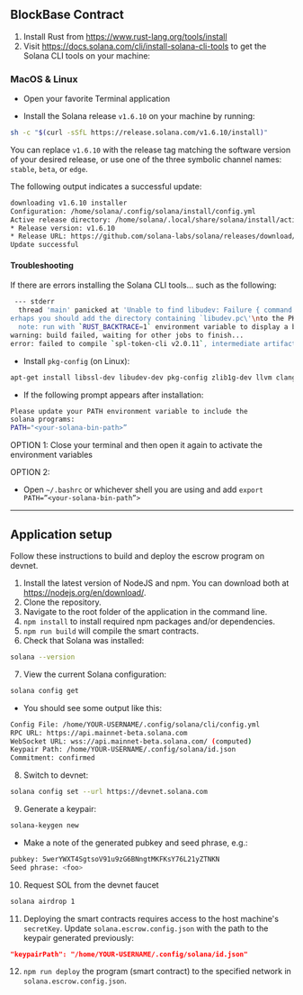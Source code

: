
## BlockBase Contract

1. Install Rust from <https://www.rust-lang.org/tools/install>
2. Visit <https://docs.solana.com/cli/install-solana-cli-tools> to get the Solana CLI tools on your machine:

### MacOS & Linux

- Open your favorite Terminal application

- Install the Solana release `v1.6.10` on your machine by running:

```bash
sh -c "$(curl -sSfL https://release.solana.com/v1.6.10/install)"
```

You can replace `v1.6.10` with the release tag matching the software version of your desired release, or use one of the three symbolic channel names: `stable`, `beta`, or `edge`.

The following output indicates a successful update:

```bash
downloading v1.6.10 installer
Configuration: /home/solana/.config/solana/install/config.yml
Active release directory: /home/solana/.local/share/solana/install/active_release
* Release version: v1.6.10
* Release URL: https://github.com/solana-labs/solana/releases/download/v1.6.10/solana-release-x86_64-unknown-linux-gnu.tar.bz2
Update successful
```

#### Troubleshooting

If there are errors installing the Solana CLI tools... such as the following:

```bash
 --- stderr
  thread 'main' panicked at 'Unable to find libudev: Failure { command: "\"pkg-config\" \"--libs\" \"--cflags\" \"libudev\"", output: Output { status: ExitStatus(ExitStatus(256)), stdout: "", stderr: "Package libudev was not found in the pkg-config search path.\nP
erhaps you should add the directory containing `libudev.pc\'\nto the PKG_CONFIG_PATH environment variable\nNo package \'libudev\' found\n" } }', /home/ccdle12/.cargo/registry/src/github.com-1ecc6299db9ec823/hidapi-1.2.6/build.rs:53:54
  note: run with `RUST_BACKTRACE=1` environment variable to display a backtrace
warning: build failed, waiting for other jobs to finish...
error: failed to compile `spl-token-cli v2.0.11`, intermediate artifacts can be found at `/tmp/cargo-installd5uUAO`
```

- Install `pkg-config` (on Linux):

```bash
apt-get install libssl-dev libudev-dev pkg-config zlib1g-dev llvm clang make
```

- If the following prompt appears after installation:

```bash
Please update your PATH environment variable to include the 
solana programs:
PATH="<your-solana-bin-path>”
```

OPTION 1: Close your terminal and then open it again to activate the environment variables

OPTION 2:

- Open `~/.bashrc` or whichever shell you are using and add `export PATH=”<your-solana-bin-path”>`

---

## Application setup

Follow these instructions to build and deploy the escrow program on devnet.

1. Install the latest version of NodeJS and npm. You can download both at <https://nodejs.org/en/download/>.
2. Clone the repository.
3. Navigate to the root folder of the application in the command line.
4. `npm install` to install required npm packages and/or dependencies.
5. `npm run build` will compile the smart contracts.
6. Check that Solana was installed:

```bash
solana --version
```

7. View the current Solana configuration:

```bash
solana config get
```

- You should see some output like this:

```bash
Config File: /home/YOUR-USERNAME/.config/solana/cli/config.yml
RPC URL: https://api.mainnet-beta.solana.com
WebSocket URL: wss://api.mainnet-beta.solana.com/ (computed)
Keypair Path: /home/YOUR-USERNAME/.config/solana/id.json
Commitment: confirmed
```

8. Switch to devnet:

```bash
solana config set --url https://devnet.solana.com
```


9. Generate a keypair:

```bash
solana-keygen new
```

- Make a note of the generated pubkey and seed phrase, e.g.:

```bash
pubkey: 5werYWXT4SgtsoV91u9zG6BNngtMKFKsY76L21yZTNKN
Seed phrase: <foo>
```

10. Request SOL from the devnet faucet

```bash
solana airdrop 1
```

11. Deploying the smart contracts requires access to the host machine's `secretKey`. Update `solana.escrow.config.json` with the path to the keypair generated previously:

```json
"keypairPath": "/home/YOUR-USERNAME/.config/solana/id.json"
```

12. `npm run deploy` the program (smart contract) to the specified network in `solana.escrow.config.json`.
